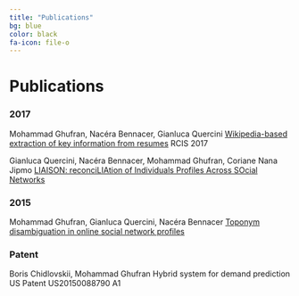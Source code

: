 ```yaml
---
title: "Publications"
bg: blue
color: black
fa-icon: file-o
---
```


# Publications
### 2017
Mohammad Ghufran, Nacéra Bennacer, Gianluca Quercini
[Wikipedia-based extraction of key information from resumes](http://ieeexplore.ieee.org/abstract/document/7956530/)
RCIS 2017  

Gianluca Quercini, Nacéra Bennacer, Mohammad Ghufran, Coriane Nana Jipmo
[LIAISON: reconciLIAtion of Individuals Profiles Across SOcial Networks](https://link.springer.com/chapter/10.1007/978-3-319-45763-5_12)

### 2015
Mohammad Ghufran, Gianluca Quercini, Nacéra Bennacer
[Toponym disambiguation in online social network profiles](https://dl.acm.org/citation.cfm?id=2820812)

### Patent
Boris Chidlovskii, Mohammad Ghufran
Hybrid system for demand prediction
US Patent US20150088790 A1

